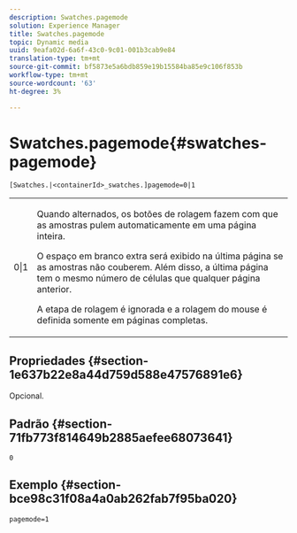 ```yaml
---
description: Swatches.pagemode
solution: Experience Manager
title: Swatches.pagemode
topic: Dynamic media
uuid: 9eafa02d-6a6f-43c0-9c01-001b3cab9e84
translation-type: tm+mt
source-git-commit: bf5873e5a6bdb859e19b15584ba85e9c106f853b
workflow-type: tm+mt
source-wordcount: '63'
ht-degree: 3%

---
```



# Swatches.pagemode{#swatches-pagemode}

`[Swatches.|<containerId>_swatches.]pagemode=0|1`

<table id="table_52306D2150BC4EE2BD4CE4C718E96CC0"> 
 <tbody> 
  <tr> 
   <td colname="col1"> <p> <span class="codeph"> 0|1  </span> </p> </td> 
   <td colname="col2"> <p> Quando alternados, os botões de rolagem fazem com que as amostras pulem automaticamente em uma página inteira. </p> <p>O espaço em branco extra será exibido na última página se as amostras não couberem. Além disso, a última página tem o mesmo número de células que qualquer página anterior. </p> <p>A etapa de rolagem é ignorada e a rolagem do mouse é definida somente em páginas completas. </p> </td> 
  </tr> 
 </tbody> 
</table>

## Propriedades {#section-1e637b22e8a44d759d588e47576891e6}

Opcional.

## Padrão {#section-71fb773f814649b2885aefee68073641}

`0`

## Exemplo {#section-bce98c31f08a4a0ab262fab7f95ba020}

`pagemode=1`
